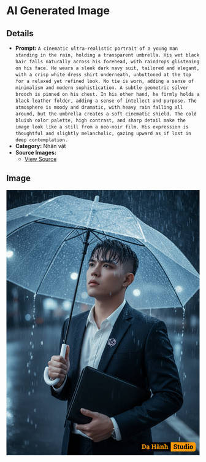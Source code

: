 # AI Generated Image

## Details
- **Prompt:** `A cinematic ultra-realistic portrait of a young man standing in the rain, holding a transparent umbrella. His wet black hair falls naturally across his forehead, with raindrops glistening on his face. He wears a sleek dark navy suit, tailored and elegant, with a crisp white dress shirt underneath, unbuttoned at the top for a relaxed yet refined look. No tie is worn, adding a sense of minimalism and modern sophistication. A subtle geometric silver brooch is pinned on his chest. In his other hand, he firmly holds a black leather folder, adding a sense of intellect and purpose. The atmosphere is moody and dramatic, with heavy rain falling all around, but the umbrella creates a soft cinematic shield. The cold bluish color palette, high contrast, and sharp detail make the image look like a still from a neo-noir film. His expression is thoughtful and slightly melancholic, gazing upward as if lost in deep contemplation.`
- **Category:** Nhân vật
- **Source Images:**
  - [View Source](https://raw.githubusercontent.com/lenzcomvth/ImageLibrary/main/Male.png)

## Image
![AI Generated Image](./image-2025-10-06T21-24-19-336Z-6c6av.png)